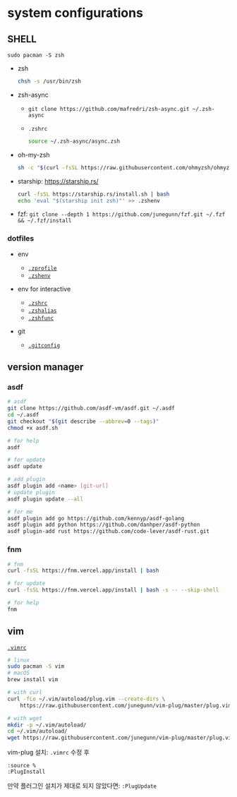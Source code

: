 # system configurations

## SHELL

`sudo pacman -S zsh`

- zsh

  ```sh
  chsh -s /usr/bin/zsh
  ```

- zsh-async

  - `git clone https://github.com/mafredri/zsh-async.git ~/.zsh-async`

  - `.zshrc`

    ```sh
    source ~/.zsh-async/async.zsh
    ```

- oh-my-zsh

  ```sh
  sh -c "$(curl -fsSL https://raw.githubusercontent.com/ohmyzsh/ohmyzsh/master/tools/install.sh)"
  ```

- starship: <https://starship.rs/>

  ```sh
  curl -fsSL https://starship.rs/install.sh | bash
  echo 'eval "$(starship init zsh)"' >> .zshenv
  ```

- fzf: `git clone --depth 1 https://github.com/junegunn/fzf.git ~/.fzf && ~/.fzf/install`

### dotfiles

- env

  - [`.zprofile`](./.zprofile)
  - [`.zshenv`](./.zshenv)

- env for interactive

  - [`.zshrc`](./.zshrc)
  - [`.zshalias`](./.zshalias)
  - [`.zshfunc`](./.zshfunc)

- git

  - [`.gitconfig`](./.gitconfig)

## version manager

### asdf

```sh
# asdf
git clone https://github.com/asdf-vm/asdf.git ~/.asdf
cd ~/.asdf
git checkout "$(git describe --abbrev=0 --tags)"
chmod +x asdf.sh

# for help
asdf

# for update
asdf update

# add plugin
asdf plugin add <name> [git-url]
# update plugin
asdf plugin update --all

# for me
asdf plugin add go https://github.com/kennyp/asdf-golang
asdf plugin add python https://github.com/danhper/asdf-python
asdf plugin-add rust https://github.com/code-lever/asdf-rust.git
```

### fnm

```sh
# fnm
curl -fsSL https://fnm.vercel.app/install | bash

# for update
curl -fsSL https://fnm.vercel.app/install | bash -s -- --skip-shell

# for help
fnm
```

## vim

[`.vimrc`](./.vimrc)

```sh
# linux
sudo pacman -S vim
# macOS
brew install vim

# with curl
curl -fLo ~/.vim/autoload/plug.vim --create-dirs \
    https://raw.githubusercontent.com/junegunn/vim-plug/master/plug.vim

# with wget
mkdir -p ~/.vim/autoload/
cd ~/.vim/autoload/
wget https://raw.githubusercontent.com/junegunn/vim-plug/master/plug.vim
```

vim-plug 설치: `.vimrc` 수정 후

```vim
:source %
:PlugInstall
```

만약 플러그인 설치가 제대로 되지 않았다면: `:PlugUpdate`
